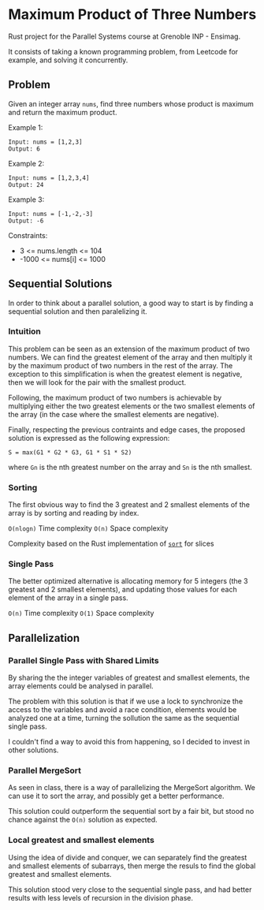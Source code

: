 # Maximum Product of Three Numbers
Rust project for the Parallel Systems course at Grenoble INP - Ensimag.

It consists of taking a known programming problem, from Leetcode for example, and solving it concurrently.

## Problem
Given an integer array `nums`, find three numbers whose product is maximum and return the maximum product.

Example 1:

~~~
Input: nums = [1,2,3]
Output: 6
~~~
Example 2:

~~~
Input: nums = [1,2,3,4]
Output: 24
~~~
Example 3:

~~~
Input: nums = [-1,-2,-3]
Output: -6
~~~
 

Constraints:

- 3 <= nums.length <= 104
- -1000 <= nums[i] <= 1000

## Sequential Solutions
In order to think about a parallel solution, a good way to start is by finding a sequential solution and then paralelizing it.

### Intuition
This problem can be seen as an extension of the maximum product of two numbers. We can find the greatest element of the array and then multiply it by the maximum product of two numbers in the rest of the array. The exception to this simplification is when the greatest element is negative, then we will look for the pair with the smallest product.

Following, the maximum product of two numbers is achievable by multiplying either the two greatest elements or the two smallest elements of the array (in the case where the smallest elements are negative).

Finally, respecting the previous contraints and edge cases, the proposed solution is expressed as the following expression:

~~~
S = max(G1 * G2 * G3, G1 * S1 * S2)
~~~
where `Gn` is the nth greatest number on the array and `Sn` is the nth smallest.

### Sorting

The first obvious way to find the 3 greatest and 2 smallest elements of the array is by sorting and reading by index.

`O(nlogn)` Time complexity
`O(n)` Space complexity

Complexity based on the Rust implementation of [`sort`](https://doc.rust-lang.org/std/primitive.slice.html#method.sort) for slices

### Single Pass

The better optimized alternative is allocating memory for 5 integers (the 3 greatest and 2 smallest elements), and updating those values for each element of the array in a single pass.

`O(n)` Time complexity
`O(1)` Space complexity

## Parallelization
### Parallel Single Pass with Shared Limits
By sharing the the integer variables of greatest and smallest elements, the array elements could be analysed in parallel.

The problem with this solution is that if we use a lock to synchronize the access to the variables and avoid a race condition, elements would be analyzed one at a time, turning the sollution the same as the sequential single pass.

I couldn't find a way to avoid this from happening, so I decided to invest in other solutions.

### Parallel MergeSort
As seen in class, there is a way of parallelizing the MergeSort algorithm. We can use it to sort the array, and possibly get a better performance.

This solution could outperform the sequential sort by a fair bit, but stood no chance against the `O(n)` solution as expected.

### Local greatest and smallest elements
Using the idea of divide and conquer, we can separately find the greatest and smallest elements of subarrays, then merge the resuls to find the global greatest and smallest elements.

This solution stood very close to the sequential single pass, and had better results with less levels of recursion in the division phase.
